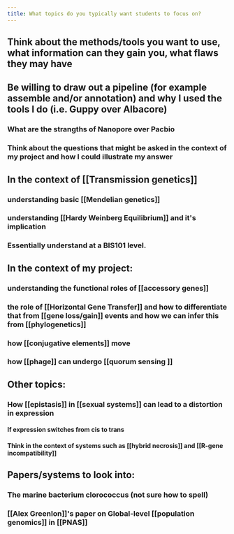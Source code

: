 ```yaml
---
title: What topics do you typically want students to focus on?
---
```


## Think about the methods/tools you want to use, what information can they gain you, what flaws they may have

## Be willing to draw out a pipeline (for example assemble and/or annotation) and why I used the tools I do (i.e. Guppy over Albacore)
### What are the strangths of Nanopore over Pacbio

### Think about the questions that might be asked in the context of my project and how I could illustrate my answer

## In the context of [[Transmission genetics]] 
### understanding basic [[Mendelian genetics]]

### understanding [[Hardy Weinberg Equilibrium]] and it's implication

### Essentially understand at a BIS101 level.

## In the context of my project:
### understanding the functional roles of [[accessory genes]]

### the role of [[Horizontal Gene Transfer]] and how to differentiate that from [[gene loss/gain]] events and how we can infer this from [[phylogenetics]]

### how [[conjugative elements]] move

### how [[phage]] can undergo [[quorum sensing ]]

## Other topics:
### How [[epistasis]] in [[sexual systems]] can lead to a distortion in expression
#### If expression switches from cis to trans

#### Think in the context of systems such as [[hybrid necrosis]] and [[R-gene incompatibility]]

## Papers/systems to look into:
### The marine bacterium clorococcus (not sure how to spell)

### [[Alex Greenlon]]'s paper on Global-level [[population genomics]] in [[PNAS]]
